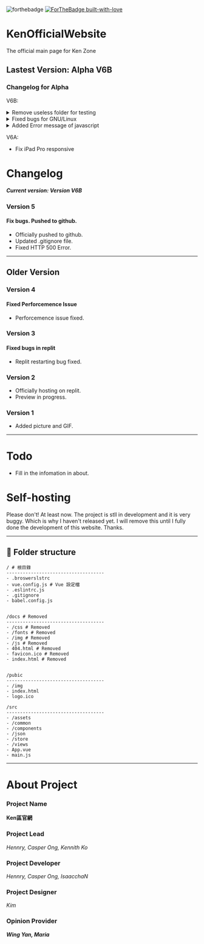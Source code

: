 ![forthebadge](https://svgur.com/i/ezc.svg)
[![ForTheBadge built-with-love](http://ForTheBadge.com/images/badges/built-with-love.svg)](https://GitHub.com/Naereen/)

# KenOfficialWebsite
The official main page for Ken Zone

## Lastest Version: Alpha V6B
### Changelog for Alpha 

V6B:
<details> 
  <summary>Remove useless folder for testing</summary>
   "~/docs"
</details>
<details> 
  <summary>Fixed bugs for GNU/Linux</summary>
  Slow loading & loading incorrect
</details>
<details> 
  <summary>Added Error message of javascript</summary>
   "We're sorry but <%= htmlWebpackPlugin.options.title %> doesn't work properly without JavaScript enabled. Please enable it to continue."
</details>


V6A:
- Fix iPad Pro responsive

# Changelog 
##### Current version: Version V6B

### Version 5 
#### Fix bugs. Pushed to github.

- Officially pushed to github.
- Updated .gitignore file.
- Fixed HTTP 500 Error.

---
## Older Version
### Version 4
#### Fixed Perforcemence Issue

- Perforcemence issue fixed.

### Version 3 
#### Fixed bugs in replit

- Replit restarting bug fixed.

### Version 2 
- Officially hosting on replit.
- Preview in progress.

### Version 1
- Added picture and GIF.

------

# Todo
- Fill in the infomation in about.

# Self-hosting

Please don't! At least now. The project is stll in development and it is very buggy. Which is why I haven't released yet. I will remove this until I fully done the development of this website. Thanks.

- - - -
## 🔩 Folder structure 
```
/ # 根目錄
------------------------------------
- .broswerslstrc 
- vue.config.js # Vue 設定檔
- .eslintrc.js
- .gitignore
- babel.config.js


/docs # Removed
------------------------------------
- /css # Removed
- /fonts # Removed
- /img # Removed
- /js # Removed
- 404.html # Removed
- favicon.ico # Removed
- index.html # Removed


/pubic
------------------------------------
- /img 
- index.html
- logo.ico

/src
------------------------------------
- /assets
- /common
- /components
- /json
- /store
- /views
- App.vue 
- main.js
```
- - - - -

# About Project

### Project Name
**Ken區官網**

### Project Lead
*Hennry, Casper Ong, Kennith Ko*

### Project Developer
*Hennry, Casper Ong, IsaacchaN*

### Project Designer
*Kim*

### Opinion Provider
***Wing Yan, Maria***
